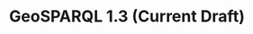 ---
layout: standardpage
title: GeoSPARQL 1.3 (Current Draft)
identifier: geosparql13
branch: geosparql-1.3
permalink: /geosparql13/
---
